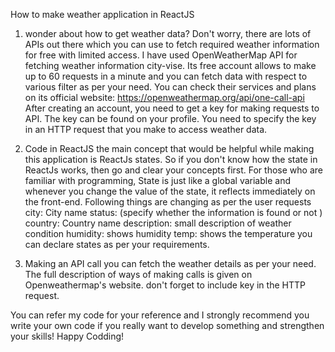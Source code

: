 How to make weather application in ReactJS
1) wonder about how to get weather data?
Don't worry, there are lots of APIs out there which you can use to fetch required weather information for free with limited access. I have used OpenWeatherMap API for fetching weather information city-vise. Its free account allows to make up to 60 requests in a minute and you can fetch data with respect to various filter as per your need. You can check their services and plans on its official website: https://openweathermap.org/api/one-call-api
After creating an account, you need to get a key for making requests to API. The key can be found on your profile. You need to specify the key in an HTTP request that you make to access weather data.

2) Code in ReactJS
the main concept that would be helpful while making this application is ReactJs states. So if you don't know how the state in ReactJs works, then go and clear your concepts first. 
For those who are familiar with programming, State is just like a global variable and whenever you change the value of the state, it reflects immediately on the front-end.
Following things are changing as per the user requests
    city: City name
    status: (specify whether the information is found or not ) 
    country: Country name
    description: small description of weather condition 
    humidity: shows humidity 
    temp: shows the temperature
you can declare states as per your requirements.

3) Making an API call
you can fetch the weather details as per your need. The full description of ways of making calls is given on Openweathermap's website. don't forget to include key in the HTTP request.


You can refer my code for your reference and I strongly recommend you write your own code if you really want to develop something and strengthen your skills!
Happy Codding!


